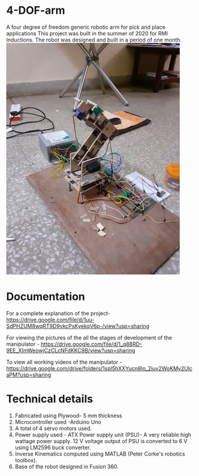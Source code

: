 # 4-DOF-arm
A four degree of freedom generic robotic arm for pick and place applications
This project was built in the summer of 2020 for RMI Inductions. The robot was designed and built in a period of one month.
![Image of arm](https://github.com/girish-2001/4-DOF-arm/blob/main/Pictures/arm.png)

# Documentation

For a complete explanation of the project- https://drive.google.com/file/d/1uu-SdPHZUM8wqRT9D9vkcPsKyekqV6p-/view?usp=sharing

For viewing the pictures of the all the stages of development of the manipulator - https://drive.google.com/file/d/1_q88RD-9EE_XImWeowjCzCLcNFdKKC9B/view?usp=sharing

To view all working videos of the manipulator - https://drive.google.com/drive/folders/1spl5hXXYucn8lo_2iuv2WoKMy2UlcaPM?usp=sharing

# Technical details
1. Fabricated using Plywood- 5 mm thickness
2. Microcontroller used -Arduino Uno
3. A total of 4 servo motors used.
4. Power supply used - ATX Power supply unit (PSU)- A very reliable high wattage power supply. 12 V voltage output of PSU is converted to 6 V using LM2596 buck converter.
5. Inverse Kinematics computed using MATLAB (Peter Corke's robotics toolbox).
6. Base of the robot designed in Fusion 360.

